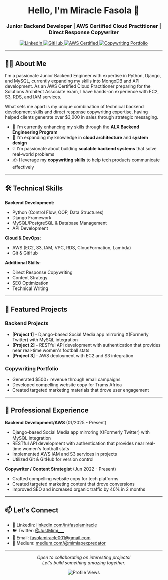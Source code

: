 <h1 align="center">Hello, I'm Miracle Fasola 👋</h1>
<h3 align="center">Junior Backend Developer | AWS Certified Cloud Practitioner | Direct Response Copywriter</h3>

<p align="center">
  <a href="https://www.linkedin.com/in/fasolamiracle">
    <img src="https://img.shields.io/badge/LinkedIn-0077B5?style=for-the-badge&logo=linkedin&logoColor=white" alt="LinkedIn">
  </a>
  <a href="https://github.com/MiracleFasola">
    <img src="https://img.shields.io/badge/GitHub-100000?style=for-the-badge&logo=github&logoColor=white" alt="GitHub">
  </a>
  <a href="[Your AWS Certificate Link]">
    <img src="https://img.shields.io/badge/AWS-Certified-FF9900?style=for-the-badge&logo=amazonaws&logoColor=white" alt="AWS Certified">
  </a>
  <a href="[Your Copywriting Portfolio]">
    <img src="https://img.shields.io/badge/Portfolio-Copywriting-green?style=for-the-badge" alt="Copywriting Portfolio">
  </a>
</p>

---

## 👨‍💻 About Me

I'm a passionate Junior Backend Engineer with expertise in Python, Django, and MySQL, currently expanding my skills into MongoDB and API development. As an AWS Certified Cloud Practitioner preparing for the Solutions Architect Associate exam, I have hands-on experience with EC2, S3, RDS, and IAM services.

What sets me apart is my unique combination of technical backend development skills and direct response copywriting expertise, having helped clients generate over $3,000 in sales through strategic messaging.

- 🔭 I'm currently enhancing my skills through the **ALX Backend Engineering Program**
- 🌱 I'm expanding my knowledge in **cloud architecture** and **system design**
- 💡 I'm passionate about building **scalable backend systems** that solve real-world problems
- ✍️ I leverage my **copywriting skills** to help tech products communicate effectively

---

## 🛠️ Technical Skills

**Backend Development:**
- Python (Control Flow, OOP, Data Structures)
- Django Framework
- MySQL/PostgreSQL & Database Management
- API Development

**Cloud & DevOps:**
- AWS (EC2, S3, IAM, VPC, RDS, CloudFormation, Lambda)
- Git & GitHub


**Additional Skills:**
- Direct Response Copywriting
- Content Strategy
- SEO Optimization
- Technical Writing

---



## 🚀 Featured Projects

### Backend Projects
- **[Project 1]** - Django-based Social Media app mirroring X(Formerly Twitter) with MySQL integration
- **[Project 2]** - RESTful API development with authentication that provides near real-time women's football stats
- **[Project 3]** - AWS deployment with EC2 and S3 integration

### Copywriting Portfolio
- Generated $500+ revenue through email campaigns
- Developed compelling website copy for Trams Africa
- Created targeted marketing materials that drove user engagement

---

## 💼 Professional Experience

**Backend Development/AWS** (01/2025 - Present)
- Django-based Social Media app mirroring X(Formerly Twitter) with MySQL integration
- RESTful API development with authentication that provides near real-time women's football stats
- Implemented AWS IAM and S3 services in projects
- Utilized Git & GitHub for version control

**Copywriter / Content Strategist** (Jun 2022 - Present)
- Crafted compelling website copy for tech platforms
- Created targeted marketing content that drove conversions
- Improved SEO and increased organic traffic by 40% in 2 months

---

## 📫 Let's Connect

- 💼 LinkedIn: [linkedin.com/in/fasolamiracle](https://www.linkedin.com/in/fasolamiracle)
- 🐦 Twitter: [@JustMimi___](https://twitter.com/JustMimi___)
- 📧 Email: [fasolamiracle001@gmail.com](mailto:fasolamiracle001@gmail.com)
- 📝 Medium: [medium.com/@mimiapexpredator](https://medium.com/@mimiapexpredator)


---

<p align="center">
  <i>Open to collaborating on interesting projects!</i><br>
  <i>Let's build something amazing together.</i>
</p>

<p align="center">
  <img src="https://komarev.com/ghpvc/?username=MiracleFasola&label=Profile%20views&color=0e75b6&style=flat" alt="Profile Views" />
</p>
